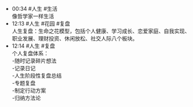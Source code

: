 - 00:34 #人生 #生活<br>像哲学家一样生活
- 12:13 #人生 #花园 #复盘<br>人生复盘：生命之花模型，包括个人健康、学习成长、恋爱家庭、自我实现、职业发展、理财投资、休闲放松、社交人际八个板块。
- 12:14 #人生 #复盘<br>个人复盘体系：<br>-随时记录碎片想法<br>-记录日记<br>-人生阶段性复盘总结<br>-专题复盘<br>-制定行动方案<br>-归纳方法论